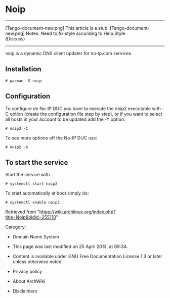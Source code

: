 Noip
====

  ------------------------ ------------------------ ------------------------
  [Tango-document-new.png] This article is a stub.  [Tango-document-new.png]
                           Notes: Need to fix style 
                           according to Help:Style  
                           (Discuss)                
  ------------------------ ------------------------ ------------------------

noip is a dynamic DNS client updater for no-ip.com services.

Installation
------------

    # pacman -S noip

Configuration
-------------

To configure de No-IP DUC you have to execute the noip2 executable with
-C option (create the configuration file step by step), or if you want
to select all hosts in your account to be updated add the -Y option.

    # noip2 -C

To see more options off the No-IP DUC use:

    # noip2 -h

To start the service
--------------------

Start the service with

    # systemctl start noip2

To start automatically at boot simply do:

    # systemctl enable noip2

Retrieved from
"https://wiki.archlinux.org/index.php?title=Noip&oldid=255110"

Category:

-   Domain Name System

-   This page was last modified on 25 April 2013, at 09:34.
-   Content is available under GNU Free Documentation License 1.3 or
    later unless otherwise noted.
-   Privacy policy
-   About ArchWiki
-   Disclaimers
